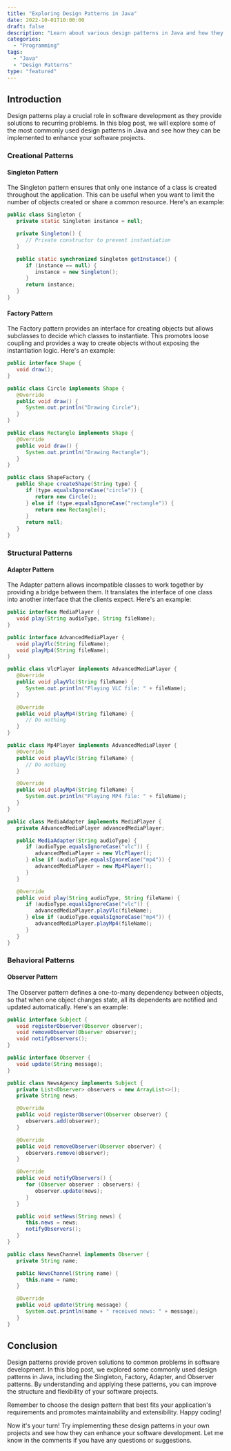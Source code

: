 ```yaml
--- 
title: "Exploring Design Patterns in Java"
date: 2022-10-01T10:00:00
draft: false
description: "Learn about various design patterns in Java and how they can be applied to software development."
categories:
  - "Programming"
tags:
  - "Java"
  - "Design Patterns"
type: "featured"
--- 
```


## Introduction

Design patterns play a crucial role in software development as they provide solutions to recurring problems. In this blog post, we will explore some of the most commonly used design patterns in Java and see how they can be implemented to enhance your software projects.

### Creational Patterns

#### Singleton Pattern

The Singleton pattern ensures that only one instance of a class is created throughout the application. This can be useful when you want to limit the number of objects created or share a common resource. Here's an example:

```java
public class Singleton {
   private static Singleton instance = null;

   private Singleton() {
      // Private constructor to prevent instantiation
   }

   public static synchronized Singleton getInstance() {
      if (instance == null) {
         instance = new Singleton();
      }
      return instance;
   }
}
```

#### Factory Pattern

The Factory pattern provides an interface for creating objects but allows subclasses to decide which classes to instantiate. This promotes loose coupling and provides a way to create objects without exposing the instantiation logic. Here's an example:

```java
public interface Shape {
   void draw();
}

public class Circle implements Shape {
   @Override
   public void draw() {
      System.out.println("Drawing Circle");
   }
}

public class Rectangle implements Shape {
   @Override
   public void draw() {
      System.out.println("Drawing Rectangle");
   }
}

public class ShapeFactory {
   public Shape createShape(String type) {
      if (type.equalsIgnoreCase("circle")) {
         return new Circle();
      } else if (type.equalsIgnoreCase("rectangle")) {
         return new Rectangle();
      }
      return null;
   }
}
```

### Structural Patterns

#### Adapter Pattern

The Adapter pattern allows incompatible classes to work together by providing a bridge between them. It translates the interface of one class into another interface that the clients expect. Here's an example:

```java
public interface MediaPlayer {
   void play(String audioType, String fileName);
}

public interface AdvancedMediaPlayer {
   void playVlc(String fileName);
   void playMp4(String fileName);
}

public class VlcPlayer implements AdvancedMediaPlayer {
   @Override
   public void playVlc(String fileName) {
      System.out.println("Playing VLC file: " + fileName);
   }

   @Override
   public void playMp4(String fileName) {
      // Do nothing
   }
}

public class Mp4Player implements AdvancedMediaPlayer {
   @Override
   public void playVlc(String fileName) {
      // Do nothing
   }

   @Override
   public void playMp4(String fileName) {
      System.out.println("Playing MP4 file: " + fileName);
   }
}

public class MediaAdapter implements MediaPlayer {
   private AdvancedMediaPlayer advancedMediaPlayer;

   public MediaAdapter(String audioType) {
      if (audioType.equalsIgnoreCase("vlc")) {
         advancedMediaPlayer = new VlcPlayer();
      } else if (audioType.equalsIgnoreCase("mp4")) {
         advancedMediaPlayer = new Mp4Player();
      }
   }

   @Override
   public void play(String audioType, String fileName) {
      if (audioType.equalsIgnoreCase("vlc")) {
         advancedMediaPlayer.playVlc(fileName);
      } else if (audioType.equalsIgnoreCase("mp4")) {
         advancedMediaPlayer.playMp4(fileName);
      }
   }
}
```

### Behavioral Patterns

#### Observer Pattern

The Observer pattern defines a one-to-many dependency between objects, so that when one object changes state, all its dependents are notified and updated automatically. Here's an example:

```java
public interface Subject {
   void registerObserver(Observer observer);
   void removeObserver(Observer observer);
   void notifyObservers();
}

public interface Observer {
   void update(String message);
}

public class NewsAgency implements Subject {
   private List<Observer> observers = new ArrayList<>();
   private String news;

   @Override
   public void registerObserver(Observer observer) {
      observers.add(observer);
   }

   @Override
   public void removeObserver(Observer observer) {
      observers.remove(observer);
   }

   @Override
   public void notifyObservers() {
      for (Observer observer : observers) {
         observer.update(news);
      }
   }

   public void setNews(String news) {
      this.news = news;
      notifyObservers();
   }
}

public class NewsChannel implements Observer {
   private String name;

   public NewsChannel(String name) {
      this.name = name;
   }

   @Override
   public void update(String message) {
      System.out.println(name + " received news: " + message);
   }
}
```

## Conclusion

Design patterns provide proven solutions to common problems in software development. In this blog post, we explored some commonly used design patterns in Java, including the Singleton, Factory, Adapter, and Observer patterns. By understanding and applying these patterns, you can improve the structure and flexibility of your software projects.

Remember to choose the design pattern that best fits your application's requirements and promotes maintainability and extensibility. Happy coding!

Now it's your turn! Try implementing these design patterns in your own projects and see how they can enhance your software development. Let me know in the comments if you have any questions or suggestions.
